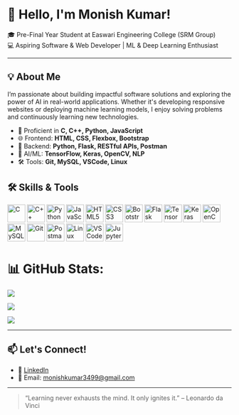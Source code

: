# 👋 Hello, I'm Monish Kumar!

🎓 Pre-Final Year Student at Easwari Engineering College (SRM Group)  
💻 Aspiring Software & Web Developer | ML & Deep Learning Enthusiast  

---

## 💡 About Me

I’m passionate about building impactful software solutions and exploring the power of AI in real-world applications. Whether it's developing responsive websites or deploying machine learning models, I enjoy solving problems and continuously learning new technologies.
- 🔧 Proficient in **C, C++, Python, JavaScript**
- 🌐 Frontend: **HTML, CSS, Flexbox, Bootstrap**
- 🔎 Backend: **Python, Flask, RESTful APIs, Postman**
- 🤖 AI/ML: **TensorFlow, Keras, OpenCV, NLP**
- 🛠️ Tools: **Git, MySQL, VSCode, Linux**

## 🛠️ Skills & Tools

<p align="left">
  <img src="https://cdn.jsdelivr.net/gh/devicons/devicon/icons/c/c-original.svg" alt="C" width="40" height="40"/>
  <img src="https://cdn.jsdelivr.net/gh/devicons/devicon/icons/cplusplus/cplusplus-original.svg" alt="C++" width="40" height="40"/>
  <img src="https://cdn.jsdelivr.net/gh/devicons/devicon/icons/python/python-original.svg" alt="Python" width="40" height="40"/>
  <img src="https://cdn.jsdelivr.net/gh/devicons/devicon/icons/javascript/javascript-original.svg" alt="JavaScript" width="40" height="40"/>
  <img src="https://cdn.jsdelivr.net/gh/devicons/devicon/icons/html5/html5-original.svg" alt="HTML5" width="40" height="40"/>
  <img src="https://cdn.jsdelivr.net/gh/devicons/devicon/icons/css3/css3-original.svg" alt="CSS3" width="40" height="40"/>
  <img src="https://cdn.jsdelivr.net/gh/devicons/devicon/icons/bootstrap/bootstrap-original.svg" alt="Bootstrap" width="40" height="40"/>
  <img src="https://cdn.jsdelivr.net/gh/devicons/devicon/icons/flask/flask-original.svg" alt="Flask" width="40" height="40"/>
  <img src="https://cdn.jsdelivr.net/gh/devicons/devicon/icons/tensorflow/tensorflow-original.svg" alt="TensorFlow" width="40" height="40"/>
  <img src="https://cdn.jsdelivr.net/gh/devicons/devicon/icons/keras/keras-original.svg" alt="Keras" width="40" height="40"/>
  <img src="https://cdn.jsdelivr.net/gh/devicons/devicon/icons/opencv/opencv-original.svg" alt="OpenCV" width="40" height="40"/>
  <img src="https://cdn.jsdelivr.net/gh/devicons/devicon/icons/mysql/mysql-original.svg" alt="MySQL" width="40" height="40"/>
  <img src="https://cdn.jsdelivr.net/gh/devicons/devicon/icons/git/git-original.svg" alt="Git" width="40" height="40"/>
  <img src="https://www.vectorlogo.zone/logos/getpostman/getpostman-icon.svg" alt="Postman" width="40" height="40"/>
  <img src="https://cdn.jsdelivr.net/gh/devicons/devicon/icons/linux/linux-original.svg" alt="Linux" width="40" height="40"/>
  <img src="https://cdn.jsdelivr.net/gh/devicons/devicon/icons/vscode/vscode-original.svg" alt="VS Code" width="40" height="40"/>
  <img src="https://cdn.jsdelivr.net/gh/devicons/devicon/icons/jupyter/jupyter-original.svg" alt="Jupyter Notebook" width="40" height="40"/>
</p>

# 📊 GitHub Stats:
![](https://github-readme-stats.vercel.app/api?username=monishkumar3499&theme=apprentice&hide_border=false&include_all_commits=false&count_private=false)<br/>


![](https://nirzak-streak-stats.vercel.app/?user=monishkumar3499&theme=apprentice&hide_border=false)<br/>


![](https://github-readme-stats.vercel.app/api/top-langs/?username=monishkumar3499&theme=apprentice&hide_border=false&include_all_commits=false&count_private=false&layout=compact)

---

## 📫 Let's Connect!

- 💼 [LinkedIn](https://www.linkedin.com/in/monishkumar-v/)
- 📧 Email: monishkumar3499@gmail.com
  
---

> “Learning never exhausts the mind. It only ignites it.” – Leonardo da Vinci
